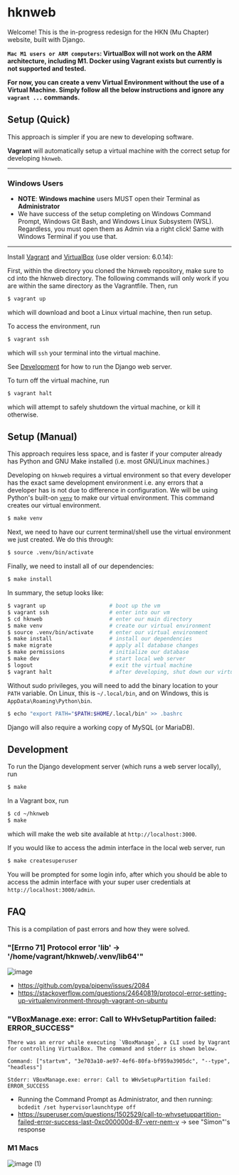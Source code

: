hknweb
======

Welcome! This is the in-progress redesign for the HKN (Mu Chapter) website,
built with Django.

**`Mac M1 users or ARM computers`: VirtualBox will not work on the ARM architecture, including M1. Docker using Vagrant exists but currently is not supported and tested.**

**For now, you can create a venv Virtual Environment without the use of a Virtual Machine. Simply follow all the below instructions and ignore any `vagrant ...` commands.**

## Setup (Quick)

This approach is simpler if you are new to developing software.

**Vagrant** will automatically setup a virtual machine with the correct
setup for developing `hknweb`.

------------------------------
### Windows Users
* **NOTE**: **Windows machine** users MUST open their Terminal as **Administrator**
* We have success of the setup completing on Windows Command Prompt, Windows Git Bash, and Windows Linux Subsystem (WSL). Regardless, you must open them as Admin via a right click! Same with Windows Terminal if you use that.
------------------------------

Install [Vagrant](https://www.vagrantup.com/) and [VirtualBox](https://www.virtualbox.org/) (use older version: 6.0.14):

First, within the directory you cloned the hknweb repository, make sure to cd into the hknweb directory. The following commands will only work if you are within the same directory as the Vagrantfile. Then, run

```sh
$ vagrant up
```

which will download and boot a Linux virtual machine, then run setup.

To access the environment, run

```sh
$ vagrant ssh
```

which will `ssh` your terminal into the virtual machine.

See [Development](#development) for how to run the Django web server.

To turn off the virtual machine, run

```sh
$ vagrant halt
```

which will attempt to safely shutdown the virtual machine, or kill it otherwise.

## Setup (Manual)

This approach requires less space, and is faster if your computer already has Python
and GNU Make installed (i.e. most GNU/Linux machines.)

Developing on `hknweb` requires a virtual environment so that every developer has the exact same development environment i.e. any errors that a developer has is not due to difference in configuration. We will be using Python's built-on [`venv`](https://docs.python.org/3/library/venv.html) to make our virtual environment. This command creates our virtual environment.
```sh
$ make venv
```

Next, we need to have our current terminal/shell use the virtual environment we just created. We do this through:
```sh
$ source .venv/bin/activate
```

Finally, we need to install all of our dependencies:
```sh
$ make install
```

In summary, the setup looks like:
```sh
$ vagrant up                    # boot up the vm
$ vagrant ssh                   # enter into our vm
$ cd hknweb                     # enter our main directory
$ make venv                     # create our virtual environment
$ source .venv/bin/activate     # enter our virtual environment
$ make install                  # install our dependencies
$ make migrate                  # apply all database changes
$ make permissions              # initialize our database
$ make dev                      # start local web server
$ logout                        # exit the virtual machine
$ vagrant halt                  # after developing, shut down our virtual machine
```

Without sudo privileges, you will need to add the binary location to your `PATH` variable.
On Linux, this is `~/.local/bin`, and on Windows, this is `AppData\Roaming\Python\bin`.

```sh
$ echo "export PATH="$PATH:$HOME/.local/bin" >> .bashrc
```

Django will also require a working copy of MySQL (or MariaDB).

## Development

To run the Django development server (which runs a web server locally), run
```sh
$ make
```

In a Vagrant box, run
```sh
$ cd ~/hknweb
$ make
```

which will make the web site available at `http://localhost:3000`.

If you would like to access the admin interface in the local web server, run
```sh
$ make createsuperuser
```

You will be prompted for some login info, after which you should be able to access
the admin interface with your super user credentials at `http://localhost:3000/admin`.


## FAQ
This is a compilation of past errors and how they were solved.

### "[Errno 71] Protocol error 'lib' -> '/home/vagrant/hknweb/.venv/lib64'"
![image](https://user-images.githubusercontent.com/46059916/140850935-fcef93ba-6ad2-4d63-a133-da959d986a70.png)
- https://github.com/pypa/pipenv/issues/2084
- https://stackoverflow.com/questions/24640819/protocol-error-setting-up-virtualenvironment-through-vagrant-on-ubuntu

### "VBoxManage.exe: error: Call to WHvSetupPartition failed: ERROR_SUCCESS"
```
There was an error while executing `VBoxManage`, a CLI used by Vagrant
for controlling VirtualBox. The command and stderr is shown below.

Command: ["startvm", "3e703a10-ae97-4ef6-80fa-bf959a3905dc", "--type", "headless"]

Stderr: VBoxManage.exe: error: Call to WHvSetupPartition failed: ERROR_SUCCESS
```
- Running the Command Prompt as Administrator, and then running: `bcdedit /set hypervisorlaunchtype off`
- https://superuser.com/questions/1502529/call-to-whvsetuppartition-failed-error-success-last-0xc000000d-87-verr-nem-v -> see "Simon"'s response

### M1 Macs
![image (1)](https://user-images.githubusercontent.com/46059916/140851262-e65a481a-9c0a-4e99-b09f-fe0c98f55194.png)
